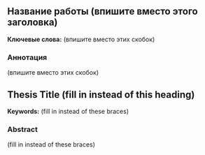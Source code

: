 ## Название работы (впишите вместо этого заголовка)

**Ключевые слова:** (впишите вместо этих скобок)

### Аннотация

(впишите вместо
этих скобок)

## Thesis Title (fill in instead of this heading)

**Keywords:** (fill in instead of these braces)

### Abstract

(fill in instead of
these braces)
